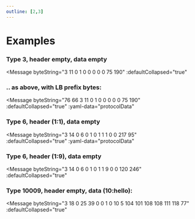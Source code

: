 ```yaml
---
outline: [2,3]
---
```


<script setup>
import Message from '../../../components/Protocol/Message.vue';
</script>

# Examples

### Type 3, header empty, data empty

<Message
    byteString="3 11 0 1 0 0 0 0 0 75 190"
    :defaultCollapsed="true"
></Message>

### .. as above, with LB prefix bytes:

<Message
    byteString="76 66 3 11 0 1 0 0 0 0 0 75 190"
    :defaultCollapsed="true"
:yaml-data="protocolData"
></Message>

### Type 6, header (1:1), data empty

<Message
    byteString="3 14 0 6 0 1 0 1 1 1 0 0 217 95"
    :defaultCollapsed="true"
:yaml-data="protocolData"
></Message>

### Type 6, header (1:9), data empty

<Message
    byteString="3 14 0 6 0 1 0 1 1 9 0 0 120 246"
    :defaultCollapsed="true"
></Message>

### Type 10009, header empty, data (10:hello):

<Message
    byteString="3 18 0 25 39 0 0 1 0 10 5 104 101 108 108 111 118 77"
    :defaultCollapsed="true"
></Message>
